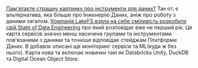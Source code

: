 [Пам'ятаєте страшну картинку про інструменти для даних?](https://mattturck.com/mad2023/) Так от, є альтернатива, яка більше про Інженерію Даних, аніж про роботу з даними загалом. [Компанія LakeFS взяла на себе сміливість розробити свій State of Data Engineering](https://lakefs.io/blog/the-state-of-data-engineering-2023/) про який розповідає вже не перший рік. Ця карта сервісів значно менш насичена групами та інструментами пов'язаними з даними та точніше відповідає стейджам Платформи Даних. В добавок описані ще моніторинг сервіси та ML(куди ж без нього). Карта нова та включає новинки такі як Databricks Unity, DuckDB та Digital Ocean Object Store. 